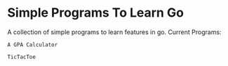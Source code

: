 # Simple Programs To Learn Go
 A collection of simple programs to learn features in go.
 Current Programs:
 
    A GPA Calculator

    TicTacToe
